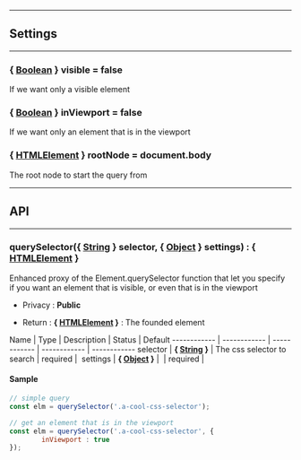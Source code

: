 
-----------------------------
## Settings
-----------------------------

### { <a class="link" href="https://developer.mozilla.org/fr/docs/Web/JavaScript/Reference/Objets_globaux/Boolean" target="_blank" title="Boolean">Boolean</a> } visible = false
If we want only a visible element

### { <a class="link" href="https://developer.mozilla.org/fr/docs/Web/JavaScript/Reference/Objets_globaux/Boolean" target="_blank" title="Boolean">Boolean</a> } inViewport = false
If we want only an element that is in the viewport

### { <a class="link" href="https://developer.mozilla.org/fr/docs/Web/API/HTMLElement" target="_blank" title="HTMLElement">HTMLElement</a> } rootNode = document.body
The root node to start the query from


-----------------------------
## API
-----------------------------

### querySelector({ <a class="link" href="https://developer.mozilla.org/fr/docs/Web/JavaScript/Reference/Objets_globaux/String" target="_blank" title="String">String</a> } selector, { <a class="link" href="https://developer.mozilla.org/fr/docs/Web/JavaScript/Reference/Objets_globaux/Object" target="_blank" title="Object">Object</a> } settings) : { <a class="link" href="https://developer.mozilla.org/fr/docs/Web/API/HTMLElement" target="_blank" title="HTMLElement">HTMLElement</a> }
Enhanced proxy of the Element.querySelector function that let you specify
if you want an element that is visible, or even that is in the viewport

- Privacy : **Public**

- Return : **{ <a class="link" href="https://developer.mozilla.org/fr/docs/Web/API/HTMLElement" target="_blank" title="HTMLElement">HTMLElement</a> }** : The founded element

Name | Type | Description | Status | Default
------------ | ------------ | ------------ | ------------ | ------------
selector | **{ <a class="link" href="https://developer.mozilla.org/fr/docs/Web/JavaScript/Reference/Objets_globaux/String" target="_blank" title="String">String</a> }** | The css selector to search | required | 
settings | **{ <a class="link" href="https://developer.mozilla.org/fr/docs/Web/JavaScript/Reference/Objets_globaux/Object" target="_blank" title="Object">Object</a> }** |  | required | 


#### Sample
```js
// simple query
const elm = querySelector('.a-cool-css-selector');

// get an element that is in the viewport
const elm = querySelector('.a-cool-css-selector', {
		inViewport : true
});

```



